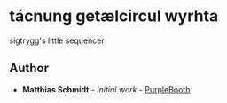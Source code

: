 # tácnung getælcircul wyrhta

sigtrygg's little sequencer

## Author

* **Matthias Schmidt** - *Initial work* - [PurpleBooth](https://github.com/PurpleBooth)
